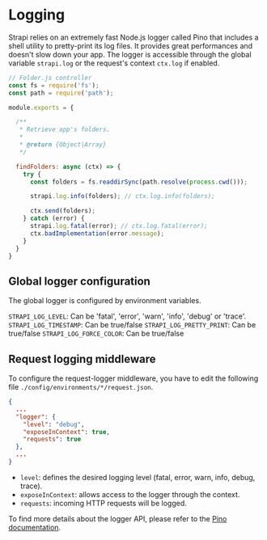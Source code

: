 # Logging

Strapi relies on an extremely fast Node.js logger called Pino that includes a shell utility to pretty-print its log files. It provides great performances and doesn't slow down your app. The logger is accessible through the global variable `strapi.log` or the request's context `ctx.log` if enabled.

```js
// Folder.js controller
const fs = require('fs');
const path = require('path');

module.exports = {

  /**
   * Retrieve app's folders.
   *
   * @return {Object|Array}
   */

  findFolders: async (ctx) => {
    try {
      const folders = fs.readdirSync(path.resolve(process.cwd()));

      strapi.log.info(folders); // ctx.log.info(folders);

      ctx.send(folders);
    } catch (error) {
      strapi.log.fatal(error); // ctx.log.fatal(error);
      ctx.badImplementation(error.message);
    }
  }
}
```

## Global logger configuration

The global logger is configured by environment variables.

`STRAPI_LOG_LEVEL`: Can be 'fatal', 'error', 'warn', 'info', 'debug' or 'trace'.
`STRAPI_LOG_TIMESTAMP`: Can be true/false
`STRAPI_LOG_PRETTY_PRINT`: Can be true/false
`STRAPI_LOG_FORCE_COLOR`: Can be true/false

## Request logging middleware

To configure the request-logger middleware, you have to edit the following file `./config/environments/*/request.json`.


```json
{
  ...
  "logger": {
    "level": "debug",
    "exposeInContext": true,
    "requests": true
  },
  ...
}
```

- `level`: defines the desired logging level (fatal, error, warn, info, debug, trace).
- `exposeInContext`: allows access to the logger through the context.
- `requests`: incoming HTTP requests will be logged.


To find more details about the logger API, please refer to the [Pino documentation](http://getpino.io/#/).
